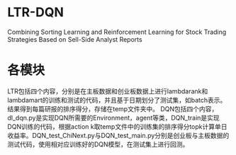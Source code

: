 # LTR-DQN
Combining Sorting Learning and Reinforcement Learning for Stock Trading Strategies Based on Sell-Side Analyst Reports

# 各模块
LTR包括四个内容，分别是在主板数据和创业板数据上进行lambdarank和lambdamart的训练和测试的代码，并且基于日期划分了测试集，如batch表示。结果得到每篇研报的排序得分，存储在temp文件夹中。
DQN包括四个内容，dl_dqn.py是实现DQN所需要的Environment，agent等类，DQN_train是实现DQN训练的代码，根据action k取temp文件中的训练集的排序得分topk计算单日收益率。DQN_test_ChiNext.py与DQN_test_main.py分别是创业板与主板数据的测试代码，使用相对应训练好的DQN模型，在测试集上进行回测。
